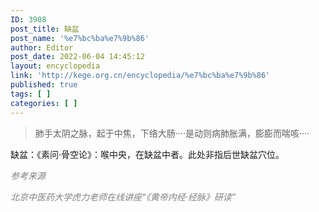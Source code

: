 ```yaml
---
ID: 3908
post_title: 缺盆
post_name: '%e7%bc%ba%e7%9b%86'
author: Editor
post_date: 2022-06-04 14:45:12
layout: encyclopedia
link: 'http://kege.org.cn/encyclopedia/%e7%bc%ba%e7%9b%86'
published: true
tags: [ ]
categories: [ ]
---
```

<blockquote>肺手太阴之脉，起于中焦，下络大肠····是动则病肺胀满，膨膨而喘咳····</blockquote>
缺盆：《素问·骨空论》：喉中央，在缺盆中者。此处非指后世缺盆穴位。

<span style="color: #808080;"><em>参考来源</em></span>

<span style="color: #808080;"><em>北京中医药大学虎力老师在线讲座“《黄帝内经·经脉》研读”</em></span>
